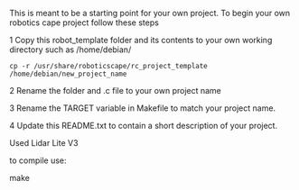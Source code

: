 This is meant to be a starting point for your own project. To begin your
own robotics cape project follow these steps


1	Copy this robot_template folder and its contents to your own working
	directory such as /home/debian/

	cp -r /usr/share/roboticscape/rc_project_template /home/debian/new_project_name

2	Rename the folder and .c file to your own project name

3	Rename the TARGET variable in Makefile to match your project name.

4	Update this README.txt to contain a short description of your project.

Used Lidar Lite V3

to compile use: 

make
